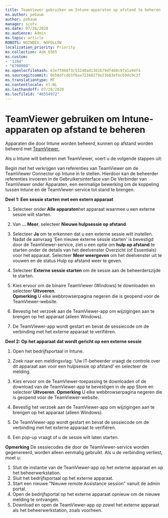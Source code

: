 ```yaml
---
title: TeamViewer gebruiken om Intune-apparaten op afstand te beheren
ms.author: pebaum
author: pebaum
manager: scotv
ms.date: 07/28/2020
ms.audience: Admin
ms.topic: article
ROBOTS: NOINDEX, NOFOLLOW
localization_priority: Priority
ms.collection: Adm_O365
ms.custom:
- "1284"
- "6700008"
ms.openlocfilehash: 63e7f068f3c53240ad13d1679df460c97a1a94f4
ms.sourcegitcommit: 0e50dfcdb3f6aa72368279e23b83efecb9dc9c3f
ms.translationtype: MT
ms.contentlocale: nl-NL
ms.lasthandoff: 07/28/2020
ms.locfileid: "46554972"
---
```

# <a name="use-teamviewer-to-remotely-administer-intune-devices"></a>TeamViewer gebruiken om Intune-apparaten op afstand te beheren

Apparaten die door Intune worden beheerd, kunnen op afstand worden beheerd met [TeamViewer.](https://www.teamviewer.com/)

Als u Intune wilt beheren met TeamViewer, voert u de volgende stappen uit: 

Begin met het verkrijgen van referenties van TeamViewer om de TeamViewer Connector op Intune in te stellen. Hierdoor kan de beheerder referenties invoeren in de Gebruikersinterface van De Verbinder van TeamViewer onder Apparaten, een eenmalige bewerking om de koppeling tussen Intune en de TeamViewer-service tot stand te brengen.

**Deel 1: Een sessie starten met een extern apparaat**

1. Selecteer onder **Alle apparaten**het apparaat waarmee u een externe sessie wilt starten.
2. Van **... Meer**, selecteer **Nieuwe hulpsessie op afstand**.
3. Selecteer **Ja** om te erkennen dat u een externe sessie wilt instellen.
    Nadat de aanvraag 'Een nieuwe externe sessie starten' is bevestigd door de TeamViewer-service, ziet u een optie om **hulp op afstand** te starten onder de details van het deelvenster Overzicht (of Essentials) voor het apparaat. Selecteer **Meer weergeven** om het deelvenster uit te vouwen en de status Hulp op afstand weer te geven.
4. Selecteer **Externe sessie starten** om de sessie aan de beheerderszijde te starten.
5. Kies ervoor om de binaire TeamViewer (Windows) te downloaden en selecteer **Uitvoeren**.<br/>
    **Opmerking** U elke webbrowserpagina negeren die is geopend voor de TeamViewer-website.

6. Bevestig het verzoek aan de TeamViewer-app om wijzigingen aan te brengen op het apparaat (alleen Windows).
7. De TeamViewer-app wordt gestart en bevat de sessiecode om de verbinding met het externe apparaat te verifiëren.

**Deel 2: Op het apparaat dat wordt gericht op een externe sessie**

1. Open het bedrijfsportaal in Intune.
2. Zoek naar een meldingsvlag: 'Uw IT-beheerder vraagt de controle over dit apparaat aan voor een hulpsessie op afstand' en selecteer de melding.
3. Kies ervoor om de TeamViewer-toepassing te downloaden of de download van de TeamViewer-app te bevestigen in de app Store en selecteer **Uitvoeren**.
    **Opmerking** U elke webbrowserpagina negeren die is geopend voor de TeamViewer-website.

4. Bevestig het verzoek aan de TeamViewer-app om wijzigingen aan te brengen op het apparaat (alleen Windows).
5. De TeamViewer-app wordt gestart en bevat de sessiecode om de verbinding met het externe apparaat te verifiëren.
6. Een pop-up vraagt of u de sessie wilt laten starten.

**Opmerking** De sessiecodes die door de TeamViewer-service worden gegenereerd, worden alleen eenmalig gebruikt. Als u de verbinding verliest, moet u:

1. Sluit de instantie van de TeamViewer-app op het externe apparaat en op het beheerwerkstation.
2. Sluit het bedrijfsportaal op het externe apparaat.
3. Start een nieuwe "Nieuwe remote Assistance session" vanuit de admin portal.
4. Open de bedrijfsportal op het externe apparaat opnieuw om de nieuwe melding te ontvangen.
5. Download en open de TeamViewer-app op zowel het externe apparaat als het beheerwerkstation, zoals voorheen.
